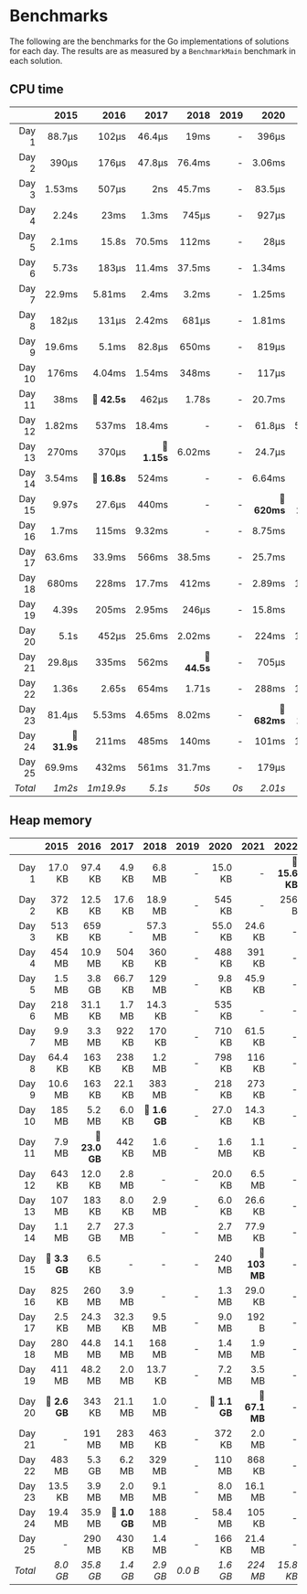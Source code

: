 # Benchmarks
The following are the benchmarks for the Go implementations of solutions for each day. The results are as measured by a `BenchmarkMain` benchmark in each solution.

## CPU time

 &nbsp;  | 2015 | 2016 | 2017 | 2018 | 2019 | 2020 | 2021 | 2022
 ---:  | ---:  | ---:  | ---:  | ---:  | ---:  | ---:  | ---:  | ---: 
Day 1 | 88.7µs | 102µs | 46.4µs | 19ms | - | 396µs | 14.4µs | **🔴 75.1µs**
Day 2 | 390µs | 176µs | 47.8µs | 76.4ms | - | 3.06ms | 1.22µs | 4.78µs
Day 3 | 1.53ms | 507µs | 2ns | 45.7ms | - | 83.5µs | 48.2µs | -
Day 4 | 2.24s | 23ms | 1.3ms | 745µs | - | 927µs | 692µs | -
Day 5 | 2.1ms | 15.8s | 70.5ms | 112ms | - | 28µs | 704µs | -
Day 6 | 5.73s | 183µs | 11.4ms | 37.5ms | - | 1.34ms | 656ns | -
Day 7 | 22.9ms | 5.81ms | 2.4ms | 3.2ms | - | 1.25ms | 57.1µs | -
Day 8 | 182µs | 131µs | 2.42ms | 681µs | - | 1.81ms | 535µs | -
Day 9 | 19.6ms | 5.1ms | 82.8µs | 650ms | - | 819µs | 244µs | -
Day 10 | 176ms | 4.04ms | 1.54ms | 348ms | - | 117µs | 74.4µs | -
Day 11 | 38ms | **🔴 42.5s** | 462µs | 1.78s | - | 20.7ms | 360µs | -
Day 12 | 1.82ms | 537ms | 18.4ms | - | - | 61.8µs | 5.09ms | -
Day 13 | 270ms | 370µs | **🔴 1.15s** | 6.02ms | - | 24.7µs | 145µs | -
Day 14 | 3.54ms | **🔴 16.8s** | 524ms | - | - | 6.64ms | 405µs | -
Day 15 | 9.97s | 27.6µs | 440ms | - | - | **🔴 620ms** | **🔴 296ms** | -
Day 16 | 1.7ms | 115ms | 9.32ms | - | - | 8.75ms | 45.2µs | -
Day 17 | 63.6ms | 33.9ms | 566ms | 38.5ms | - | 25.7ms | 301µs | -
Day 18 | 680ms | 228ms | 17.7ms | 412ms | - | 2.89ms | 18.1ms | -
Day 19 | 4.39s | 205ms | 2.95ms | 246µs | - | 15.8ms | 59ms | -
Day 20 | 5.1s | 452µs | 25.6ms | 2.02ms | - | 224ms | 18.9ms | -
Day 21 | 29.8µs | 335ms | 562ms | **🔴 44.5s** | - | 705µs | 7.7ms | -
Day 22 | 1.36s | 2.65s | 654ms | 1.71s | - | 288ms | 16.7ms | -
Day 23 | 81.4µs | 5.53ms | 4.65ms | 8.02ms | - | **🔴 682ms** | **🔴 142ms** | -
Day 24 | **🔴 31.9s** | 211ms | 485ms | 140ms | - | 101ms | 1.42ms | -
Day 25 | 69.9ms | 432ms | 561ms | 31.7ms | - | 179µs | 139ms | -
*Total* | *1m2s* | *1m19.9s* | *5.1s* | *50s* | *0s* | *2.01s* | *707ms* | *79.9µs*

## Heap memory

 &nbsp;  | 2015 | 2016 | 2017 | 2018 | 2019 | 2020 | 2021 | 2022
 ---:  | ---:  | ---:  | ---:  | ---:  | ---:  | ---:  | ---:  | ---: 
Day 1 | 17.0 KB | 97.4 KB | 4.9 KB | 6.8 MB | - | 15.0 KB | - | **🔴 15.6 KB**
Day 2 | 372 KB | 12.5 KB | 17.6 KB | 18.9 MB | - | 545 KB | - | 256 B
Day 3 | 513 KB | 659 KB | - | 57.3 MB | - | 55.0 KB | 24.6 KB | -
Day 4 | 454 MB | 10.9 MB | 504 KB | 360 KB | - | 488 KB | 391 KB | -
Day 5 | 1.5 MB | 3.8 GB | 66.7 KB | 129 MB | - | 9.8 KB | 45.9 KB | -
Day 6 | 218 MB | 31.1 KB | 1.7 MB | 14.3 KB | - | 535 KB | - | -
Day 7 | 9.9 MB | 3.3 MB | 922 KB | 170 KB | - | 710 KB | 61.5 KB | -
Day 8 | 64.4 KB | 163 KB | 238 KB | 1.2 MB | - | 798 KB | 116 KB | -
Day 9 | 10.6 MB | 163 KB | 22.1 KB | 383 MB | - | 218 KB | 273 KB | -
Day 10 | 185 MB | 5.2 MB | 6.0 KB | **🔴 1.6 GB** | - | 27.0 KB | 14.3 KB | -
Day 11 | 7.9 MB | **🔴 23.0 GB** | 442 KB | 1.6 MB | - | 1.6 MB | 1.1 KB | -
Day 12 | 643 KB | 12.0 KB | 2.8 MB | - | - | 20.0 KB | 6.5 MB | -
Day 13 | 107 MB | 183 KB | 8.0 KB | 2.9 MB | - | 6.0 KB | 26.6 KB | -
Day 14 | 1.1 MB | 2.7 GB | 27.3 MB | - | - | 2.7 MB | 77.9 KB | -
Day 15 | **🔴 3.3 GB** | 6.5 KB | - | - | - | 240 MB | **🔴 103 MB** | -
Day 16 | 825 KB | 260 MB | 3.9 MB | - | - | 1.3 MB | 29.0 KB | -
Day 17 | 2.5 KB | 24.3 MB | 32.3 KB | 9.5 MB | - | 9.0 MB | 192 B | -
Day 18 | 280 MB | 44.8 MB | 14.1 MB | 168 MB | - | 1.4 MB | 1.9 MB | -
Day 19 | 411 MB | 48.2 MB | 2.0 MB | 13.7 KB | - | 7.2 MB | 3.5 MB | -
Day 20 | **🔴 2.6 GB** | 343 KB | 21.1 MB | 1.0 MB | - | **🔴 1.1 GB** | **🔴 67.1 MB** | -
Day 21 | - | 191 MB | 283 MB | 463 KB | - | 372 KB | 2.0 MB | -
Day 22 | 483 MB | 5.3 GB | 6.2 MB | 329 MB | - | 110 MB | 868 KB | -
Day 23 | 13.5 KB | 3.9 MB | 2.0 MB | 9.1 MB | - | 8.0 MB | 16.1 MB | -
Day 24 | 19.4 MB | 35.9 MB | **🔴 1.0 GB** | 188 MB | - | 58.4 MB | 105 KB | -
Day 25 | - | 290 MB | 430 KB | 1.4 MB | - | 166 KB | 21.4 MB | -
*Total* | *8.0 GB* | *35.8 GB* | *1.4 GB* | *2.9 GB* | *0.0 B* | *1.6 GB* | *224 MB* | *15.8 KB*